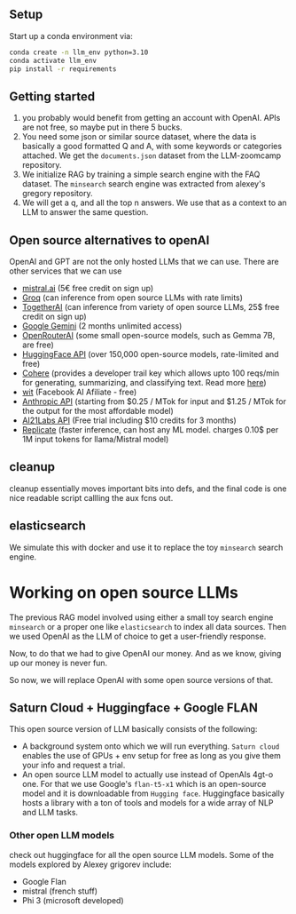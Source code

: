 ## Setup

Start up a conda environment via:
````bash
conda create -n llm_env python=3.10
conda activate llm_env
pip install -r requirements
````

## Getting started
1. you probably would benefit from getting an account with OpenAI. APIs are not free, so maybe put in there 5 bucks.
2. You need some json or similar source dataset, where the data is basically a good formatted Q and A, with some keywords or categories attached. We get the `documents.json` dataset from the LLM-zoomcamp repository.
3. We initialize RAG by training a simple search engine with the FAQ dataset. The `minsearch` search engine was extracted from alexey's gregory repository.
4. We will get a q, and all the top n answers. We use that as a context to an LLM to answer the same question.

## Open source alternatives to openAI
OpenAI and GPT are not the only hosted LLMs that we can use. 
There are other services that we can use

* [mistral.ai](https://mistral.ai) (5€ free credit on sign up)
* [Groq](https://console.groq.com) (can inference from open source LLMs with rate limits)
* [TogetherAI](https://api.together.ai) (can inference from variety of open source LLMs, 25$ free credit on sign up)
* [Google Gemini](https://ai.google.dev/gemini-api/docs/get-started/tutorial?lang=python) (2 months unlimited access)
* [OpenRouterAI](https://openrouter.ai/) (some small open-source models, such as Gemma 7B, are free)
* [HuggingFace API](https://huggingface.co/docs/api-inference/index) (over 150,000 open-source models, rate-limited and free)
* [Cohere](https://cohere.com/) (provides a developer trail key which allows upto 100 reqs/min for generating, summarizing, and classifying text. Read more [here](https://cohere.com/blog/free-developer-tier-announcement))
* [wit](https://wit.ai/) (Facebook AI Afiliate - free)
* [Anthropic API](https://www.anthropic.com/pricing#anthropic-api) (starting from $0.25 / MTok for input and $1.25 / MTok for the output for the most affordable model)
* [AI21Labs API](https://www.ai21.com/pricing#foundation-models) (Free trial including $10 credits for 3 months)
* [Replicate](https://replicate.com/) (faster inference, can host any ML model. charges 0.10$ per 1M input tokens for llama/Mistral model)

## cleanup
cleanup essentially moves important bits into defs, and the final code is one nice readable script callling the aux fcns out.

## elasticsearch
We simulate this with docker and use it to replace the toy `minsearch` search engine.

# Working on open source LLMs
The previous RAG model involved using either a small toy search engine `minsearch` or a proper one like `elasticsearch` to index all data sources. Then we used OpenAI as the LLM of choice to get a user-friendly response.

Now, to do that we had to give OpenAI our money. And as we know, giving up our money is never fun.

So now, we will replace OpenAI with some open source versions of that.

## Saturn Cloud + Huggingface + Google FLAN
This open source version of LLM basically consists of the following:
- A background system onto which we will run everything. `Saturn cloud` enables the use of GPUs + env setup for free as long as you give them your info and request a trial.
- An open source LLM model to actually use instead of OpenAIs 4gt-o one. For that we use Google's `flan-t5-x1` which is an open-source model and it is downloadable from `Hugging face`. Huggingface basically hosts a library with a ton of tools and models for a wide array of NLP and LLM tasks.

### Other open LLM models
check out huggingface for all the open source LLM models. Some of the models explored by Alexey grigorev include:
- Google Flan
- mistral (french stuff)
- Phi 3 (microsoft developed)
